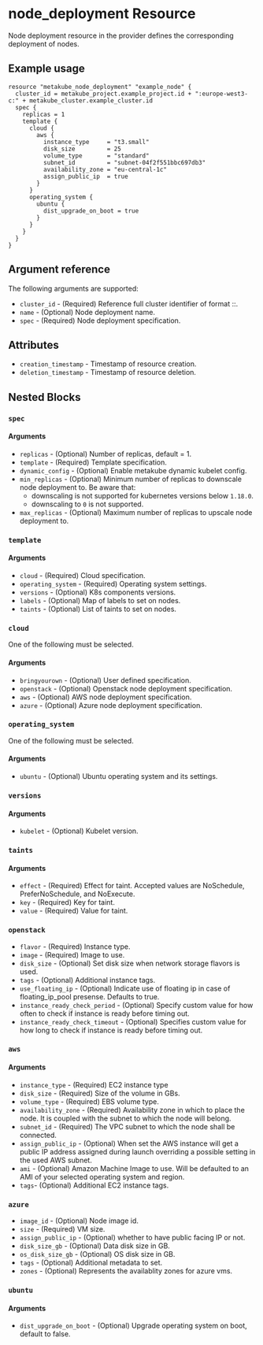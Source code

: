 # node_deployment Resource

Node deployment resource in the provider defines the corresponding deployment of nodes.

## Example usage

```hcl
resource "metakube_node_deployment" "example_node" {
  cluster_id = metakube_project.example_project.id + ":europe-west3-c:" + metakube_cluster.example_cluster.id
  spec {
    replicas = 1
    template {
      cloud {
        aws {
          instance_type     = "t3.small"
          disk_size         = 25
          volume_type       = "standard"
          subnet_id         = "subnet-04f2f551bbc697db3"
          availability_zone = "eu-central-1c"
          assign_public_ip  = true
        }
      }
      operating_system {
        ubuntu {
          dist_upgrade_on_boot = true
        }
      }
    }
  }
}
```

## Argument reference

The following arguments are supported:

* `cluster_id` - (Required) Reference full cluster identifier of format <project id>:<seed dc>:<cluster id>.
* `name` - (Optional) Node deployment name.
* `spec` - (Required) Node deployment specification.

## Attributes

* `creation_timestamp` - Timestamp of resource creation.
* `deletion_timestamp` - Timestamp of resource deletion.

## Nested Blocks

### `spec`

#### Arguments

* `replicas` - (Optional) Number of replicas, default = 1.
* `template` - (Required) Template specification.
* `dynamic_config` - (Optional) Enable metakube dynamic kubelet config.
* `min_replicas` - (Optional) Minimum number of replicas to downscale node deployment to. Be aware that:
  * downscaling is not supported for kubernetes versions below `1.18.0`.
  * downscaling to `0` is not supported.
* `max_replicas` - (Optional) Maximum number of replicas to upscale node deployment to.

### `template`

#### Arguments

* `cloud` - (Required) Cloud specification.
* `operating_system` - (Required) Operating system settings.
* `versions` - (Optional) K8s components versions.
* `labels` - (Optional) Map of labels to set on nodes.
* `taints` - (Optional) List of taints to set on nodes.

### `cloud`

One of the following must be selected.

#### Arguments

* `bringyourown` - (Optional) User defined specification.
* `openstack` - (Optional) Openstack node deployment specification.
* `aws` - (Optional) AWS node deployment specification.
* `azure` - (Optional) Azure node deployment specification.

### `operating_system`

One of the following must be selected.

#### Arguments

* `ubuntu` - (Optional) Ubuntu operating system and its settings.

### `versions`

#### Arguments

* `kubelet` - (Optional) Kubelet version.

### `taints`

#### Arguments

* `effect` - (Required) Effect for taint. Accepted values are NoSchedule, PreferNoSchedule, and NoExecute.
* `key` - (Required) Key for taint.
* `value` - (Required) Value for taint.

### `openstack`
* `flavor` - (Required) Instance type.
* `image` - (Required) Image to use.
* `disk_size` - (Optional) Set disk size when network storage flavors is used.
* `tags` - (Optional) Additional instance tags.
* `use_floating_ip` - (Optional) Indicate use of floating ip in case of floating_ip_pool presense. Defaults to true.
* `instance_ready_check_period` - (Optional) Specify custom value for how often to check if instance is ready before timing out.
* `instance_ready_check_timeout` - (Optional) Specifies custom value for how long to check if instance is ready before timing out.

### `aws`

#### Arguments

* `instance_type` - (Required) EC2 instance type
* `disk_size` - (Required) Size of the volume in GBs.
* `volume_type` -  (Required) EBS volume type.
* `availability_zone` - (Required) Availability zone in which to place the node. It is coupled with the subnet to which the node will belong.
* `subnet_id` - (Required) The VPC subnet to which the node shall be connected.
* `assign_public_ip` - (Optional) When set the AWS instance will get a public IP address assigned during launch overriding a possible setting in the used AWS subnet.
* `ami` - (Optional) Amazon Machine Image to use. Will be defaulted to an AMI of your selected operating system and region.
* `tags`- (Optional) Additional EC2 instance tags.

### `azure`
* `image_id` - (Optional) Node image id.
* `size` - (Required) VM size.
* `assign_public_ip` - (Optional) whether to have public facing IP or not.
* `disk_size_gb` - (Optional) Data disk size in GB.
* `os_disk_size_gb` - (Optional) OS disk size in GB.
* `tags` - (Optional) Additional metadata to set.
* `zones` - (Optional) Represents the availablity zones for azure vms.

### `ubuntu`

#### Arguments

* `dist_upgrade_on_boot` - (Optional) Upgrade operating system on boot, default to false.
